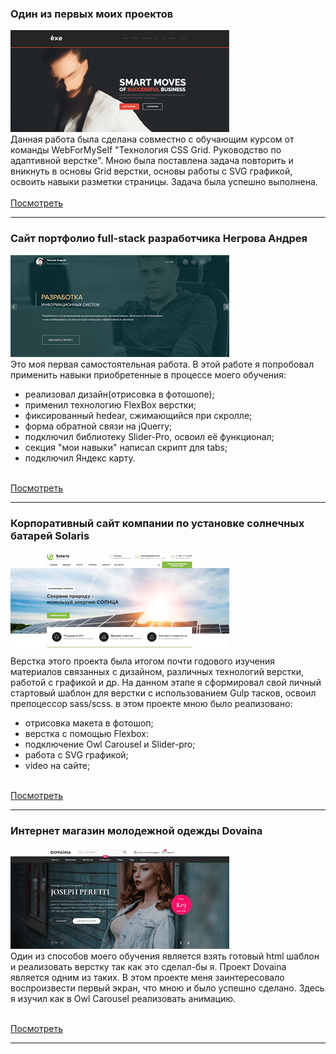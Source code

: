 
### Один из первых моих проектов

![mountains](exe/img/exe-github.png "privew")                    
Данная работа была сделана совместно с обучающим курсом от команды WebForMySelf "Технология CSS Grid. Руководство по адаптивной верстке". Мною была поставлена задача повторить и вникнуть в основы Grid верстки, основы работы с SVG графикой, освоить навыки разметки страницы. Задача была успешно выполнена.<br><br>
[Посмотреть](https://kostasnegrov.github.io/exe/build "Описание")

---

### Сайт портфолио full-stack разработчика Негрова Андрея

![mountains](resumeNA/images/photo_github.png "privew")                    
Это моя первая самостоятельная работа. В этой работе я попробовал применить навыки приобретенные в процессе моего обучения:
* реализовал дизайн(отрисовка в фотошопе);
* применил технологию FlexBox верстки;
* фиксированный hedear, сжимающийся при скролле;
* форма обратной связи на jQuerry;
* подключил библиотеку Slider-Pro, освоил её функционал;
* секция "мои навыки" написал скрипт для tabs;
* подключил Яндекс карту.<br><br>

[Посмотреть](https://kostasnegrov.github.io/resumeNA/ "Описание")

---

### Корпоративный сайт компании по установке солнечных батарей Solaris

![mountains](solaris/build/images/screen.png "privew")                     
Верстка этого проекта была итогом почти годового изучения материалов связанных с дизайном, различных технологий верстки, работой с графикой и др. На данном этапе я сформировал свой личный стартовый шаблон для верстки с использованием Gulp тасков, освоил препоцессор sass/scss. в этом проекте мною было реализовано:
* отрисовка макета в фотошоп;
* верстка с помощью Flexbox:
* подключение Owl Carousel и Slider-pro;
* работа с SVG графикой;
* video на сайте; <br><br>

[Посмотреть](https://kostasnegrov.github.io/solaris/build "Описание")

---

### Интернет магазин молодежной одежды Dovaina

![mountains](dovaina/build/images/divaina-github.png "privew")                     
Один из способов моего обучения является взять готовый html шаблон и реализовать верстку так как это сделал-бы я. Проект Dovaina является одним из таких. В этом проекте меня заинтересовало воспроизвести первый экран, что мною и было успешно сделано. Здесь я изучил как в Owl Carousel реализовать анимацию. <br><br>

[Посмотреть](https://kostasnegrov.github.io/dovaina/build "Описание")

---

